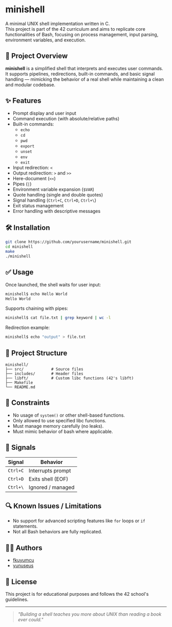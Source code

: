 # minishell

A minimal UNIX shell implementation written in C.  
This project is part of the 42 curriculum and aims to replicate core functionalities of Bash, focusing on process management, input parsing, environment variables, and execution.

## 🧠 Project Overview

**minishell** is a simplified shell that interprets and executes user commands. It supports pipelines, redirections, built-in commands, and basic signal handling — mimicking the behavior of a real shell while maintaining a clean and modular codebase.

## ✨ Features

- Prompt display and user input
- Command execution (with absolute/relative paths)
- Built-in commands:
  - `echo`
  - `cd`
  - `pwd`
  - `export`
  - `unset`
  - `env`
  - `exit`
- Input redirection: `<`
- Output redirection: `>` and `>>`
- Here-document (`<<`)
- Pipes (`|`)
- Environment variable expansion (`$VAR`)
- Quote handling (single and double quotes)
- Signal handling (`Ctrl+C`, `Ctrl+D`, `Ctrl+\`)
- Exit status management
- Error handling with descriptive messages

## 🛠️ Installation

```bash
git clone https://github.com/yourusername/minishell.git
cd minishell
make
./minishell
```

## ✅ Usage

Once launched, the shell waits for user input:

```bash
minishell$ echo Hello World
Hello World
```

Supports chaining with pipes:

```bash
minishell$ cat file.txt | grep keyword | wc -l
```

Redirection example:

```bash
minishell$ echo "output" > file.txt
```

## 📁 Project Structure

```
minishell/
├── src/            # Source files
├── includes/       # Header files
├── libft/          # Custom libc functions (42's libft)
├── Makefile
└── README.md
```

## 📌 Constraints

- No usage of `system()` or other shell-based functions.
- Only allowed to use specified libc functions.
- Must manage memory carefully (no leaks).
- Must mimic behavior of bash where applicable.


## 🚦 Signals

| Signal     | Behavior               |
|------------|------------------------|
| `Ctrl+C`   | Interrupts prompt      |
| `Ctrl+D`   | Exits shell (EOF)      |
| `Ctrl+\`  | Ignored / managed      |

## 🔍 Known Issues / Limitations

- No support for advanced scripting features like `for` loops or `if` statements.
- Not all Bash behaviors are fully replicated.

## 🧑‍💻 Authors

- [fkuyumcu](https://github.com/fkuyumcu)
- [yunuseus](https://github.com/yunuseus)

## 📄 License

This project is for educational purposes and follows the 42 school's guidelines.

---

> *"Building a shell teaches you more about UNIX than reading a book ever could."*
